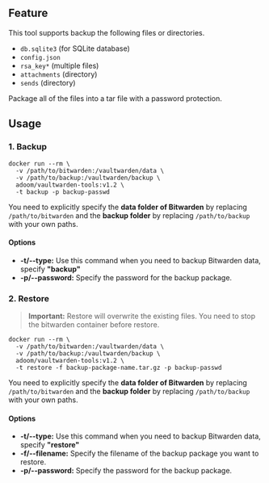 ## Feature

This tool supports backup the following files or directories.

- `db.sqlite3` (for SQLite database)
- `config.json`
- `rsa_key*` (multiple files)
- `attachments` (directory)
- `sends` (directory)

Package all of the files into a tar file with a password protection.

## Usage
### 1. Backup

```shell
docker run --rm \
  -v /path/to/bitwarden:/vaultwarden/data \
  -v /path/to/backup:/vaultwarden/backup \
  adoom/vaultwarden-tools:v1.2 \
  -t backup -p backup-passwd
```

You need to explicitly specify the **data folder of Bitwarden** by replacing `/path/to/bitwarden` and the **backup folder** by replacing `/path/to/backup` with your own paths.

#### Options

- **-t/--type:** Use this command when you need to backup Bitwarden data, specify **"backup"**
- **-p/--password:** Specify the password for the backup package.

### 2. Restore
> **Important:** 
> Restore will overwrite the existing files.
> You need to stop the bitwarden container before restore.
```shell
docker run --rm \
  -v /path/to/bitwarden:/vaultwarden/data \ 
  -v /path/to/backup:/vaultwarden/backup \
  adoom/vaultwarden-tools:v1.2 \
  -t restore -f backup-package-name.tar.gz -p backup-passwd
```

You need to explicitly specify the **data folder of Bitwarden** by replacing `/path/to/bitwarden` and the **backup folder** by replacing `/path/to/backup` with your own paths.

#### Options

- **-t/--type:** Use this command when you need to backup Bitwarden data, specify **"restore"**
- **-f/--filename:** Specify the filename of the backup package you want to restore.
- **-p/--password:** Specify the password for the backup package.
